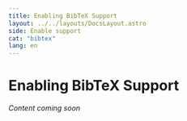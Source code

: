 ```yaml
---
title: Enabling BibTeX Support
layout: ../../layouts/DocsLayout.astro
side: Enable support
cat: "bibtex"
lang: en
---
```


# Enabling BibTeX Support

_Content coming soon_
